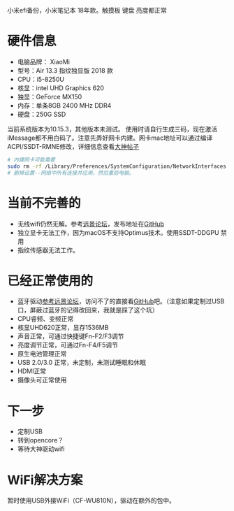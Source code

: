 小米efi备份，小米笔记本 18年款。触摸板 键盘 亮度都正常
# 硬件信息
+ 电脑品牌： XiaoMi
+ 型号：Air 13.3 指纹独显版 2018 款
+ CPU：i5-8250U
+ 核显：intel UHD Graphics 620
+ 独显：GeForce MX150
+ 内存：单条8GB 2400 MHz DDR4
+ 硬盘：250G SSD

当前系统版本为10.15.3，其他版本未测试。
使用时请自行生成三码，现在激活iMessage都不用白码了。注意先弄好网卡内建。网卡mac地址可以通过编译ACPI/SSDT-RMNE修改，详细信息查看[大神帖子](https://github.com/RehabMan/OS-X-Null-Ethernet)
```bash
# 内建网卡可能需要
sudo rm -rf /Library/Preferences/SystemConfiguration/NetworkInterfaces.plist
# 删掉设置--网络中所有连接并应用。然后重启电脑。
```
# 当前不完善的
+ 无线wifi仍然无解。参考[远景论坛](http://bbs.pcbeta.com/viewthread-1838489-1-1.html)，发布地址在[GitHub](https://github.com/a565109863/AppleIntelWiFi_Debug/releases)
+ 独立显卡无法工作，因为macOS不支持Optimus技术。使用SSDT-DDGPU	禁用
+ 指纹传感器无法工作。

# 已经正常使用的
+ 蓝牙驱动[参考远景论坛](http://bbs.pcbeta.com/viewthread-1838959-6-1.html)，访问不了的直接看[GitHub](https://github.com/zxystd/IntelBluetoothFirmware/releases/)吧。（注意如果定制过USB口，屏蔽过蓝牙的记得改回来，我就是踩了这个坑）
+ CPU睿频、变频正常
+ 核显UHD620正常，显存1536MB
+ 声音正常，可通过快捷键Fn-F2/F3调节
+ 亮度调节正常，可通过Fn-F4/F5调节
+ 原生电池管理正常
+ USB 2.0/3.0 正常，未定制，未测试睡眠和休眠
+ HDMI正常
+ 摄像头可正常使用

# 下一步
+ 定制USB
+ 转到opencore？
+ 等待大神驱动wifi

# WiFi解决方案
暂时使用USB外接WiFi（CF-WU810N），驱动在额外的包中。